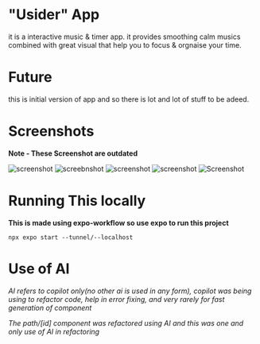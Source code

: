 # "Usider" App

it is a interactive music & timer app. it provides smoothing calm musics combined with great visual that help you to focus & orgnaise your time.

# Future

this is initial version of app and so there is lot and lot of stuff to be adeed. 

# Screenshots

**Note - These Screenshot are outdated**

![screenshot](image-1.png)
![screebnshot](image-2.png)
![screenshot](image-3.png)
![screenshot](image-4.png)
![Screenshot](image-5.png)

# Running This locally

**This is made using expo-workflow so use expo to run this project**

```npx expo start --tunnel/--localhost```

# Use of AI

*AI refers to copilot only(no other ai is used in any form), copilot was being using to refactor code, help in error fixing, and very rarely for fast generation of component*

*The path/[id] component was refactored using AI and this was one and only use of AI in refactoring*

